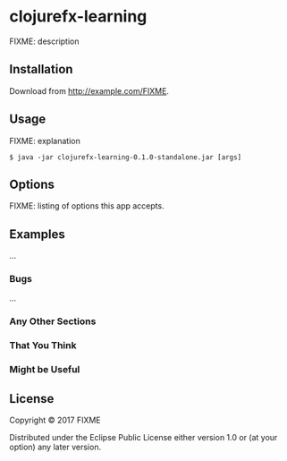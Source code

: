 # clojurefx-learning

FIXME: description

## Installation

Download from http://example.com/FIXME.

## Usage

FIXME: explanation

    $ java -jar clojurefx-learning-0.1.0-standalone.jar [args]

## Options

FIXME: listing of options this app accepts.

## Examples

...

### Bugs

...

### Any Other Sections
### That You Think
### Might be Useful

## License

Copyright © 2017 FIXME

Distributed under the Eclipse Public License either version 1.0 or (at
your option) any later version.
